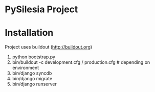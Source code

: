 PySilesia Project
=================

Installation
============

Project uses buildout (http://buildout.org)

1. python bootstrap.py
2. bin/buildout -c development.cfg / production.cfg # depending on environment
3. bin/django syncdb
4. bin/django migrate
5. bin/django runserver
